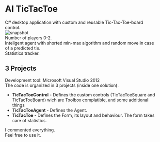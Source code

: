 # AI TicTacToe
C# desktop application with custom and reusable Tic-Tac-Toe-board control.<br />
![snapshot](https://cloud.githubusercontent.com/assets/8490119/6333768/1c0ae076-bb90-11e4-8def-41567df817b2.png)<br />
Number of players 0-2.<br />
Inteligent agent with shorted min-max algorithm and random move in case of a predicted tie.<br />
Statistics tracker.
<h2>3 Projects</h2>
Development tool: Microsoft Visual Studio 2012<br />
The code is organized in 3 projects (inside one solution).<br />
<ul>
<li><strong>TicTacToeControl</strong> - Defines the custom controls (TicTacToeSquare and TicTacToeBoard) wich are Toolbox complatible, and some additional things</li>
<li><strong>TicTacToeAgent</strong> - Defines the Agent.</li>
<li><strong>TicTacToe</strong> - Defines the Form, its layout and behaviour. The form takes care of statistics.</li>
</ul>
I commented everything.<br />
Feel free to use it.
